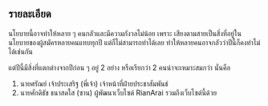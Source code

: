 ## รายละเอียด
นโยบายนี้อาจทำให้หลาย ๆ คนกลัวและมีความกังวลไม่น้อย เพราะ เสียงตามสายเป็นสิ่งที่อยู่ในนโยบายของผู้สมัครหลายคนแทบทุกปี แต่ก็ไม่สามารถทำได้เลย ทำให้หลายคนอาจกลัวว่าปีนี้ก็คงทำไม่ได้เช่นกัน

แต่ปีนี้มีสิ่งที่แตกต่างจากปีก่อน ๆ อยู่ 2 อย่าง หรือเรียกว่า 2 คนน่าจะเหมาะสมกว่า นั่นคือ
1. นายศรัณย์ เจ้าประเสริฐ (พี่เจ้า) เจ้าหน้าที่ฝ่ายประชาสัมพันธ์
2. นายศักดิธัช ธนาสดใส (ซาน) ผู้พัฒนาเว็บไซต์ RianArai รวมถึงเว็บไซต์นี้ด้วย
<!--stackedit_data:
eyJoaXN0b3J5IjpbNzAzNTgzMDU4LDEwNDk5NjUzOTIsLTYxMz
g1NDIyXX0=
-->